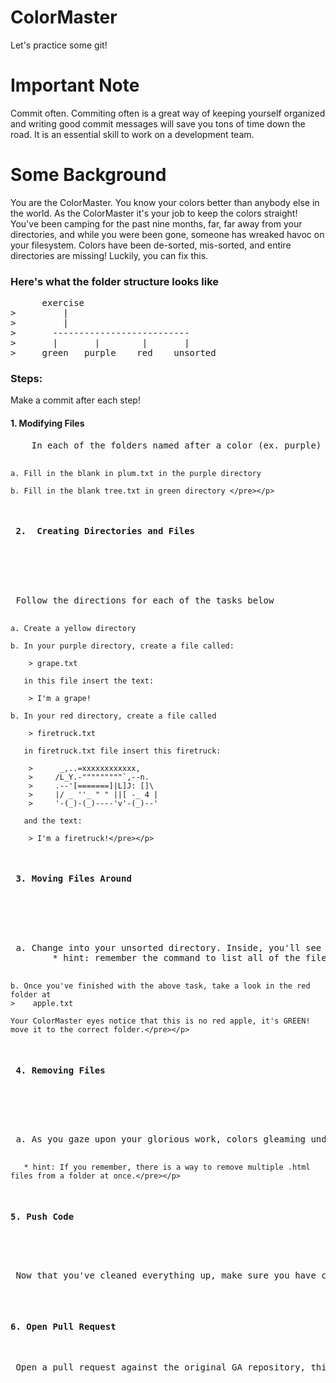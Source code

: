  <!DOCTYPE>
<html>
<head></head>
<body>
<h1>ColorMaster</h1>

<p>Let's practice some git!</p>

<h1>Important Note</h1>

<p> Commit often.  Commiting often is a great way of keeping yourself organized and writing good commit messages will save you tons of time down the road.  It is an essential skill to work on a development team.</p>

<h1>Some Background</h1>

<p>You are the ColorMaster. You know your colors better than anybody else in the world.  As the ColorMaster it's your job to keep the colors straight! You've been camping for the past nine months, far, far away from your directories, and while you were been gone, someone has wreaked havoc on your filesystem. Colors have been de-sorted, mis-sorted, and entire directories are missing! Luckily, you can fix this. </p>

<h3>Here's what the folder structure looks like</h3>
<p> <pre>      exercise
>         |
>         |
>       --------------------------
>       |       |        |       |
>     green   purple    red    unsorted </pre></p>

<h3>Steps:</h3>

Make a commit after each step!

<h4>1. Modifying Files</h4>
<p> <pre>
    In each of the folders named after a color (ex. purple) there are some files. Somebody has erased the descriptions of each object! Change into each color directory and open each file to fill in the names of each object.

    a. Fill in the blank in plum.txt in the purple directory

    b. Fill in the blank tree.txt in green directory </pre></p>

<h4> 2.  Creating Directories and Files</h4>

<p> <pre> Follow the directions for each of the tasks below

    a. Create a yellow directory

    b. In your purple directory, create a file called:

        > grape.txt

       in this file insert the text:

        > I'm a grape!

    b. In your red directory, create a file called

        > firetruck.txt

       in firetruck.txt file insert this firetruck:

        >      _,..=xxxxxxxxxxxx,
        >     /L_Y.-"""""""""`,--n.
        >     .--'[=======]|L]J: []\
        >     |/ _ ''_ " " ||[ -_ 4 |
        >     '-(_)-(_)----'v'-(_)--'

       and the text:

        > I'm a firetruck!</pre></p>

<h4> 3. Moving Files Around</h4>

<p> <pre> a. Change into your unsorted directory. Inside, you'll see a few items that have been removed from their folders. Go ahead and move them into their correct folders.
        * hint: remember the command to list all of the files in a directory? Maybe whoever did this added a '.' before a file to hide it in the unsorted folder.

    b. Once you've finished with the above task, take a look in the red folder at
    >    apple.txt

    Your ColorMaster eyes notice that this is no red apple, it's GREEN! move it to the correct folder.</pre></p>

<h4> 4. Removing Files</h4>

<p> <pre> a. As you gaze upon your glorious work, colors gleaming under the blueish light of your computer screen at 4:00 in the morning, you notice some intruders. A few .html files are lurking in the filesystem; the vandal must have littered them there. Use your knowledge of the command line to get rid of them.

       * hint: If you remember, there is a way to remove multiple .html files from a folder at once.</pre></p>

<h4>5. Push Code</h4>
<p> <pre> Now that you've cleaned everything up, make sure you have committed all your work and push your work up to your github repository.</pre></p>

<h4>6. Open Pull Request</h4>
<p><pre> Open a pull request against the original GA repository, this is how you will submit your homework (or on the job submit your code)</pre></p>
    </body>
    </html>
